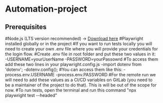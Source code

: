 # Automation-project

## Prerequisites
#Node.js (LTS version recommended) → [Download here](https://nodejs.org/)
#Playwright installed globally or in the project
#If you want to run tests locally you will need to create your own .env file where you will provide your credentials for the login flow.
#Create .env file in root folder and put these two values in it:
  -USERNAME=yourUserName
  -PASSWORD=yourPassowrd
#To access them add these two lines in your playwright.config.js
  -import dotenv from 'dotenv';
  -dotenv.config();
#You can access them like this:
  -process.env.USERNAME
  -process.env.PASSWORD
#For the remote run we will need to add these values as a CI/CD variables on GitLab (you need to be a maintainer of the project to do that). This is will be out of the scope for now.
#To run tests, open the terminal and run this command "npx playwright test --headed"
